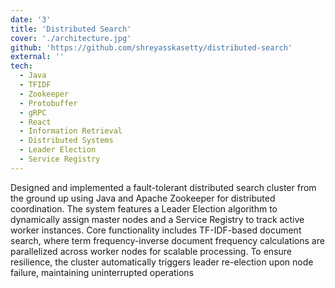 ```yaml
---
date: '3'
title: 'Distributed Search'
cover: './architecture.jpg'
github: 'https://github.com/shreyasskasetty/distributed-search'
external: ''
tech:
  - Java
  - TFIDF
  - Zookeeper
  - Protobuffer
  - gRPC
  - React
  - Information Retrieval
  - Distributed Systems
  - Leader Election
  - Service Registry
---
```


Designed and implemented a fault-tolerant distributed search cluster from the ground up using Java and Apache Zookeeper for distributed coordination. The system features a Leader Election algorithm to dynamically assign master nodes and a Service Registry to track active worker instances. Core functionality includes TF-IDF-based document search, where term frequency-inverse document frequency calculations are parallelized across worker nodes for scalable processing. To ensure resilience, the cluster automatically triggers leader re-election upon node failure, maintaining uninterrupted operations
